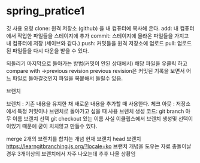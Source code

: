 # spring_pratice1


 깃 사용 요령 
clone: 원격 저장소 (github) 을 내 컴퓨터에 복사해 온다.
add: 내 컴퓨터에서 작업한 파일들을 스테이지에 추가
commit: 스테이지에 올라온 파일들을 가지고 내 컴퓨터에 저장 (세이브와 같다.)
push: 커밋들을 원격 저장소에 업로드
pull: 업로드 된 파일들을 다시 다운을 받을 수 있다.

되돌리기 마지막으로 돌아가는 방법(커밋이 안된 상태에서)
해당 파일을 우클릭 하고 compare with ->previous revision 
previous revision은 커밋된 기록을 보면서 어느 파일로 돌아갈것인지 파일을 복붙해서 돌릴수 있음. 

브랜치

브렌치 : 기존 내용을 유지한 채 새로운 내용을 추가할 때 사용한다. 
체크 아웃 : 저장소에서 특정 커밋이나 브랜치로 돌아가고 싶을 때 사용
브렌치 생성 코드: git branch 아무 이름
브렌치 선택 git checkout 있는 이름 
사실 이클립스에서 브렌치 생성및 선택이 이있기 때문에 굳이 치치않고 만들수 있다.


merge 
2개의 브렌치를 합치는 개념
현재 브랜치 head 브랜치
https://learngitbranching.js.org/?locale=ko 브랜치 개념을 도우는 자료 
충돌이날경우 3개이상의 브랜치에서 자주 나오는데 추후 나올 상황임



 

